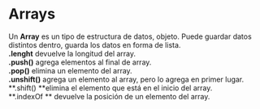 # Arrays

Un **Array** es un tipo de estructura de datos, objeto. Puede guardar datos distintos dentro, guarda los datos en forma de lista.  
**.lenght** devuelve la longitud del array.  
**.push()** agrega elementos al final de array.  
**.pop()** elimina un elemento del array.  
**.unshift()** agrega un elemento al array, pero lo agrega en primer lugar.  
**.shift() **elimina el elemento que está en el inicio del array.  
**.indexOf ** devuelve la posición de un elemento del array.
